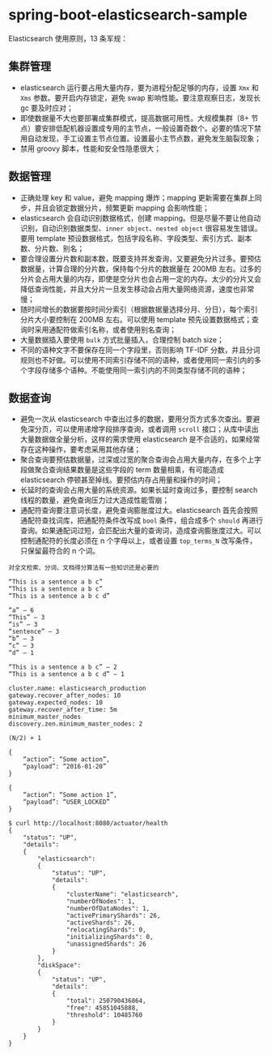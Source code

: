 # spring-boot-elasticsearch-sample

Elasticsearch 使用原则，13 条军规：

## 集群管理

- elasticsearch 运行要占用大量内存，要为进程分配足够的内存，设置 `Xmx` 和 `Xms` 参数。要开启内存锁定，避免 swap 影响性能。要注意观察日志，发现长 gc 要及时应对；
- 即使数据量不大也要部署成集群模式，提高数据可用性。大规模集群（8+ 节点）要安排低配机器设置成专用的主节点，一般设置奇数个。必要的情况下禁用自动发现，手工设置主节点位置。设置最小主节点数，避免发生脑裂现象；
- 禁用 groovy 脚本，性能和安全性隐患很大；

## 数据管理

- 正确处理 key 和 value，避免 mapping 爆炸；mapping 更新需要在集群上同步，并且会锁定数据分片，频繁更新 mapping 会影响性能；
- elasticsearch 会自动识别数据格式，创建 mapping。但是尽量不要让他自动识别，自动识别数据类型、`inner object`、`nested object` 很容易发生错误。要用 template 预设数据格式，包括字段名称、字段类型、索引方式、副本数、分片数、别名；
- 要合理设置分片数和副本数，既要支持并发查询，又要避免分片过多。要预估数据量，计算合理的分片数，保持每个分片的数据量在 200MB 左右。过多的分片会占用大量的内存，即使是空分片也会占用一定的内存。太少的分片又会降低查询性能，并且大分片一旦发生移动会占用大量网络资源，速度也非常慢；
- 随时间增长的数据要按时间分索引（根据数据量选择分月、分日），每个索引分片大小要控制在 200MB 左右。可以使用 template 预先设置数据格式；查询时采用通配符做索引名称，或者使用别名查询；
- 大量数据插入要使用 `bulk` 方式批量插入，合理控制 batch size；
- 不同的语种文字不要保存在同一个字段里，否则影响 TF-IDF 分数，并且分词规则也不好做。可以使用不同索引存储不同的语种，或者使用同一索引内的多个字段存储多个语种。不能使用同一索引内的不同类型存储不同的语种；

## 数据查询

- 避免一次从 elasticsearch 中查出过多的数据，要用分页方式多次查出。要避免深分页，可以使用递增字段排序查询，或者调用 `scroll` 接口；从库中读出大量数据做全量分析，这样的需求使用 elasticsearch 是不合适的，如果经常存在这种操作，要考虑采用其他存储；
- 聚合查询要预估数据量，过深或过宽的聚合查询会占用大量内存，在多个上字段做聚合查询结果数量是这些字段的 term 数量相乘，有可能造成 elasticsearch 停顿甚至掉线。要预估内存占用量和操作的时间；
- 长延时的查询会占用大量的系统资源。如果长延时查询过多，要控制 search 线程的数量，避免查询压力过大造成性能雪崩；
- 通配符查询要注意词长度，避免查询膨胀度过大。elasticsearch 首先会按照通配符查找词库，把通配符条件改写成 `bool` 条件，组合成多个 `should` 再进行查询。如果通配词过短，会匹配出大量的查询词，造成查询膨胀度过大。可以控制通配符的长度必须在 n 个字母以上，或者设置 `top_terms_N` 改写条件，只保留最符合的 n 个词。

```shell
对全文检索、分词、文档得分算法有一些知识还是必要的

“This is a sentence a b c”
“This is a sentence a b c”
“This is a sentence a b c d”

“a” – 6
“This” – 3
“is” – 3
“sentence” – 3
“b” – 3
“c” – 3
“d” – 1

“This is a sentence a b c” – 2
“This is a sentence a b c d” – 1
```

```
cluster.name: elasticsearch_production
gateway.recover_after_nodes: 10
gateway.expected_nodes: 10
gateway.recover_after_time: 5m
minimum_master_nodes
discovery.zen.minimum_master_nodes: 2

(N/2) + 1

```

 
```
{
	“action”: “Some action”,
	“payload”: “2016-01-20”
}

{
	“action”: “Some action 1”,
	“payload”: “USER_LOCKED”
}
```



```shell
$ curl http://localhost:8080/actuator/health
{
    "status": "UP",
    "details":
    {
        "elasticsearch":
        {
            "status": "UP",
            "details":
            {
                "clusterName": "elasticsearch",
                "numberOfNodes": 1,
                "numberOfDataNodes": 1,
                "activePrimaryShards": 26,
                "activeShards": 26,
                "relocatingShards": 0,
                "initializingShards": 0,
                "unassignedShards": 26
            }
        },
        "diskSpace":
        {
            "status": "UP",
            "details":
            {
                "total": 250790436864,
                "free": 45851045888,
                "threshold": 10485760
            }
        }
    }
}
```
